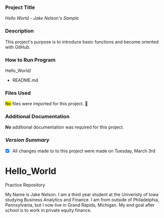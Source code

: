 ### **Project Title**
*Hello World - Jake Nelson's Sample*

### **Description**
This project's purpose is to introduce basic functions and become oriented with GitHub.

### **How to Run Program**
Hello_World/
- README.md
    
### **Files Used**
<mark>No</mark> files were imported for this project. :pray:

### **Additional Documentation**
**_No_** additional documentation was required for this project. 

### *Version Summary*
- [X] All changes made to to this project were made on Tuesday, March 3rd




# Hello_World
Practice Repository 


My Name is Jake Nelson. I am a third year student at the Univeristy of Iowa studying Business Analytics and Finance. I am from outside of Philadelphia, Pennsylvania, but I now live in Grand Rapids, Michigan. My end goal after school is to work in private equity finance. 
